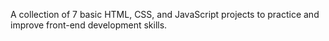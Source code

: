 A collection of 7 basic HTML, CSS, and JavaScript projects to practice and improve front-end development skills.
